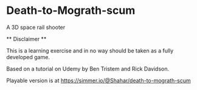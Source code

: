 # Death-to-Mograth-scum
 A 3D space rail shooter

 ** Disclaimer **

This is a learning exercise and in no way should be taken as a fully developed game.

Based on a tutorial on Udemy by Ben Tristem and Rick Davidson.

Playable version is at https://simmer.io/@Shahar/death-to-mograth-scum